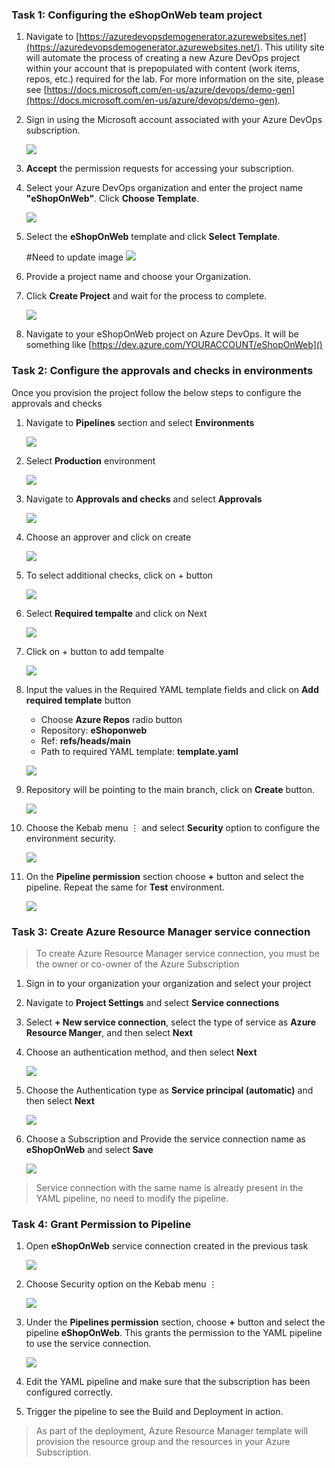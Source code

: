  
### Task 1: Configuring the eShopOnWeb team project

1. Navigate to [https://azuredevopsdemogenerator.azurewebsites.net](https://azuredevopsdemogenerator.azurewebsites.net/). This utility site will automate the process of creating a new Azure DevOps project within your account that is prepopulated with content (work items, repos, etc.) required for the lab. For more information on the site, please see [https://docs.microsoft.com/en-us/azure/devops/demo-gen](https://docs.microsoft.com/en-us/azure/devops/demo-gen).

1. Sign in using the Microsoft account associated with your Azure DevOps subscription.

    ![](images/pre01.png)

1. **Accept** the permission requests for accessing your subscription.

1. Select your Azure DevOps organization and enter the project name **"eShopOnWeb"**. Click **Choose Template**.

    ![](images/choose_tempalte.png)

1. Select the **eShopOnWeb** template and click **Select Template**.

    #Need to update image
    ![](images/select_eshop.png)
1. Provide a project name and choose your Organization.

1. Click **Create Project** and wait for the process to complete.

    ![](images/create_project.png)


1. Navigate to your eShopOnWeb project on Azure DevOps. It will be something like [https://dev.azure.com/YOURACCOUNT/eShopOnWeb]()


### Task 2: Configure the approvals and checks in environments

Once you provision the project follow the below steps to configure the approvals and checks

1. Navigate to **Pipelines** section and select **Environments**

    ![](images/pipelines/select_environment.png)

1. Select **Production** environment

    ![](images/pipelines/navigate_production.png)

1. Navigate to **Approvals and checks** and select **Approvals**
    
    ![](images/pipelines/add_approvals.png)

1. Choose an approver and click on create

    ![](images/pipelines/choose_approver.png)

1. To select additional checks, click on + button

    ![](images/pipelines/add_additiona_checks.png)

1. Select **Required tempalte** and click on Next

    ![](images/pipelines/choose_require_tempalte.png)

1. Click on + button to add tempalte

    ![](images/pipelines/required_tempalte.png)

1. Input the values in the Required YAML template fields and click on **Add required template** button

    - Choose **Azure Repos** radio button
    - Repository: **eShoponweb**
    - Ref: **refs/heads/main**
    - Path to required YAML template: **template.yaml**

   ![](images/pipelines/input_values.png)

1. Repository will be pointing to the main branch, click on **Create** button.

    ![](images/pipelines/click_create.png)

1. Choose the Kebab menu &#8942; and select **Security** option to configure the environment security.

    ![](images/pipelines/Prod_env_security.png)

1. On the **Pipeline permission** section choose **+** button and select the pipeline.
Repeat the same for **Test** environment.

    ![](images/pipelines/select_pipeline.png)

### Task 3: Create Azure Resource Manager service connection
> To create Azure Resource Manager service connection, you must be the owner or co-owner of the Azure Subscription

1. Sign in to your organization your organization and select your project

1. Navigate to **Project Settings** and select **Service connections**

1. Select **+ New service connection**, select the type of service as **Azure Resource Manger**, and then select **Next**

1. Choose an authentication method, and then select **Next**

    ![](images/pipelines/Choose_ARM.png)

1. Choose the Authentication type as **Service principal (automatic)** and then select **Next**

    ![](images/pipelines/Choose_SPN_Automated.png)

1. Choose a Subscription and Provide the service connection name as **eShopOnWeb** and select **Save**


    ![](images/pipelines/Choose_your_subscription.png)


> Service connection with the same name is already present in the YAML pipeline, no need to modify the pipeline.

### Task 4: Grant Permission to Pipeline

1. Open **eShopOnWeb** service connection created in the previous task

    ![](images/pipelines/Open_eShopOnWeb_Connection.png)

1. Choose Security option on the Kebab menu &#8942;
    
    ![](images/pipelines/Choose_Security.png)

1.  Under the **Pipelines permission** section, choose **+** button and select the pipeline **eShopOnWeb**. This grants the permission to the YAML pipeline to use the service connection.

    ![](images/pipelines/Choose_pipeline.png)


1. Edit the YAML pipeline and make sure that the subscription has been configured correctly.

1. Trigger the pipeline to see the Build and Deployment in action.

> As part of the deployment, Azure Resource Manager template will provision the resource group and the resources in your Azure Subscription.